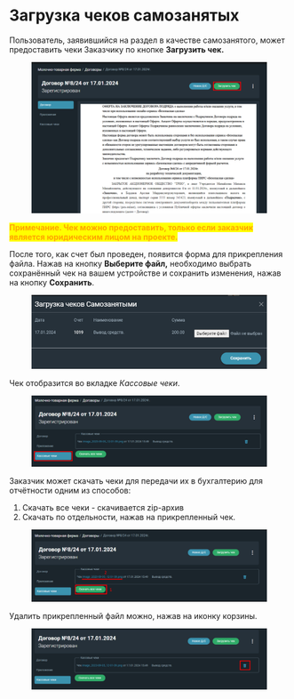 # Загрузка чеков самозанятых

Пользователь, заявившийся на раздел в качестве самозанятого, может предоставить чеки Заказчику по кнопке **Загрузить чек.**

<figure><img src="../.gitbook/assets/image (497).png" alt=""><figcaption></figcaption></figure>

<mark style="color:orange;">**Примечание. Чек можно предоставить, только если заказчик является юридическим лицом на проекте.**</mark>

После того, как счет был проведен, появится форма для прикрепления файла. Нажав на кнопку **Выберите файл,** необходимо выбрать сохранённый чек на вашем устройстве и сохранить изменения, нажав на кнопку **Сохранить**.

<figure><img src="../.gitbook/assets/image (498).png" alt=""><figcaption></figcaption></figure>

Чек отобразится во вкладке _Кассовые чеки_.

<figure><img src="../.gitbook/assets/image (496).png" alt=""><figcaption></figcaption></figure>

Заказчик может скачать чеки для передачи их в бухгалтерию для отчётности одним из способов:

1. Скачать все чеки - скачивается zip-архив
2. Скачать по отдельности, нажав на прикрепленный чек.

<figure><img src="../.gitbook/assets/image (494).png" alt=""><figcaption></figcaption></figure>

Удалить прикрепленный файл можно, нажав на иконку корзины.

<figure><img src="../.gitbook/assets/image (495).png" alt=""><figcaption></figcaption></figure>
